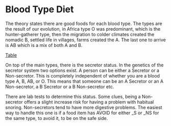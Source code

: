# Blood Type Diet

The theory states there are good foods for each blood type. The types
are the result of our evolution, in Africa type O was predominant,
which is the hunter-gatherer type, then the migration to colder
climates created the nomadic B, settled life in villages, farms
created the A. The last one to arrive is AB which is a mix of both A
and B.

[Table](btype-table-md.html)

On top of the main types, there is the secretor status. In the
genetics of the secretor system two options exist. A person can be
either a Secretor or a Non-secretor. This is completely independent of
whether you are a blood type A, B, AB, or O. This means that someone
can be an A Secretor or an A Non-secretor, a B Secretor or a B
Non-secretor etc.

There are lab tests to determine this status. Some clues, being a
Non-secretor offers a slight increase risk for having a problem with
habitual snoring. Non-secretors tend to have more digestive
problems. The easiest way to handle this one is if a food item has
AVOID for either _S or _NS for the same type, to avoid it, to be on
the safe side.




